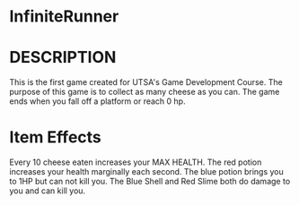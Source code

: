 # InfiniteRunner

# DESCRIPTION
This is the first game created for UTSA's Game Development Course.
The purpose of this game is to collect as many cheese as you can.
The game ends when you fall off a platform or reach 0 hp.
# Item Effects
Every 10 cheese eaten increases your MAX HEALTH.
The red potion increases your health marginally each second. 
The blue potion brings you to 1HP but can not kill you.
The Blue Shell and Red Slime both do damage to you and can kill you.  
